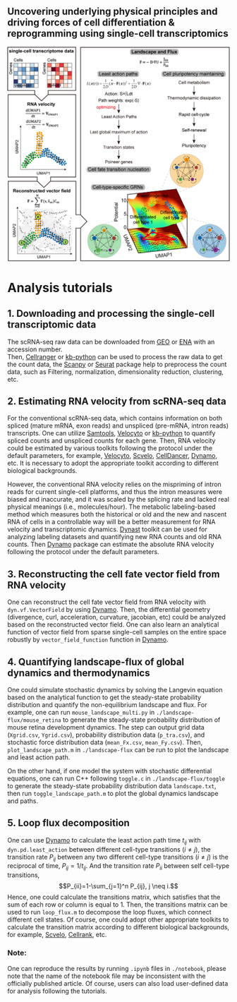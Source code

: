 ## Uncovering underlying physical principles and driving forces of cell differentiation & reprogramming using single-cell transcriptomics

![image](https://github.com/Zhu-1998/celldevelopment/blob/main/Graph.jpg)

# Analysis tutorials
## 1. Downloading and processing the single-cell transcriptomic data
The scRNA-seq raw data can be downloaded from [GEO](https://www.ncbi.nlm.nih.gov/geo/) or [ENA](https://www.ebi.ac.uk/ena/browser/home) with an accession number.  
Then, [Cellranger](https://github.com/10XGenomics/cellranger) or [kb-python](https://github.com/pachterlab/kb_python) can be used to process the raw data to get the count data, the [Scanpy](https://github.com/scverse/scanpy) or [Seurat](https://github.com/satijalab/seurat) package help to preprocess the count data, such as Filtering, normalization, dimensionality reduction, clustering, etc.

## 2. Estimating RNA velocity from scRNA-seq data
For the conventional scRNA-seq data, which contains information on both spliced (mature mRNA, exon reads) and unspliced (pre-mRNA, intron reads) transcripts. One can utilize [Samtools](https://github.com/samtools/samtools), [Velocyto](https://github.com/velocyto-team/velocyto.py) or [kb-python](https://github.com/pachterlab/kb_python) to quantify spliced counts and unspliced counts for each gene. Then, RNA velocity could be estimated by various toolkits following the protocol under the default parameters, for example, [Velocyto](https://github.com/velocyto-team/velocyto.py), [Scvelo](https://github.com/theislab/scvelo), [CellDancer](https://github.com/GuangyuWangLab2021/cellDancer), [Dynamo](https://github.com/aristoteleo/dynamo-release), etc. It is necessary to adopt the appropriate toolkit according to different biological backgrounds.

However, the conventional RNA velocity relies on the mispriming of intron reads for current single-cell platforms, and thus the intron measures were biased and inaccurate, and it was scaled by the splicing rate and lacked real physical meanings (i.e., molecules/hour). The metabolic labeling-based method which measures both the historical or old and the new and nascent RNA of cells in a controllable way will be a better measurement for RNA velocity and transcriptomic dynamics. [Dynast](https://github.com/aristoteleo/dynast-release) toolkit can be used for analyzing labeling datasets and quantifying new RNA counts and old RNA counts. Then [Dynamo](https://github.com/aristoteleo/dynamo-release) package can estimate the absolute RNA velocity following the protocol under the default parameters.

## 3. Reconstructing the cell fate vector field from RNA velocity
One can reconstruct the cell fate vector field from RNA velocity with `dyn.vf.VectorField` by using [Dynamo](https://github.com/aristoteleo/dynamo-release). Then, the differential geometry (divergence, curl, acceleration, curvature, jacobian, etc) could be analyzed based on the reconstructed vector field. One can also learn an analytical function of vector field from sparse single-cell samples on the entire space robustly by `vector_field_function` function in [Dynamo](https://github.com/aristoteleo/dynamo-release).

## 4. Quantifying landscape-flux of global dynamics and thermodynamics
One could simulate stochastic dynamics by solving the Langevin equation based on the analytical function to get the steady-state probability distribution and quantify the non-equilibrium landscape and flux. 
For example, one can run `mouse_landscape_multi.py` in `./landscape-flux/mouse_retina` to generate the steady-state probability distribution of mouse retina development dynamics. The step can output grid data (`Xgrid.csv`, `Ygrid.csv`), probability distribution data (`p_tra.csv`), and stochastic force distribution data (`mean_Fx.csv`, `mean_Fy.csv`). Then, `plot_landscape_path.m` in `./landscape-flux` can be run to plot the landscape and least action path.

On the other hand, if one model the system with stochastic differential equations, one can run C++ following `toggle.c` in `./landscape-flux/toggle` to generate the steady-state probability distribution data `landscape.txt`, then run `toggle_landscape_path.m` to plot the global dynamics landscape and paths.

## 5. Loop flux decomposition
One can use [Dynamo](https://github.com/aristoteleo/dynamo-release) to calculate the least action path time $t_{ij}$ with `dyn.pd.least_action` between different cell-type transitions ($i \neq j$), the transition rate $P_{ij}$ between any two different cell-type transitions ($i \neq j$) is the reciprocal of time, $P_{ij}=1/t_{ij}$. And the transition rate $P_{ii}$ between self cell-type transitions, $$P_{ii}=1-\sum_{j=1}^n P_{ij},  j \neq i.$$ Hence, one could calculate the transitions matrix, which satisfies that the sum of each row or column is equal to 1. Then, the transitions matrix can be used to run `loop_flux.m` to decompose the loop fluxes, which connect different cell states. Of course, one could adopt other appropriate toolkits to calculate the transition matrix according to different biological backgrounds, for example, [Scvelo](https://github.com/theislab/scvelo), [Cellrank](https://github.com/dpeerlab/cellrank), etc.


### Note: 
One can reproduce the results by running `.ipynb` files in `./notebook`, please note that the name of the notebook file may be inconsistent with the officially published article. Of course, users can also load user-defined data for analysis following the tutorials.
